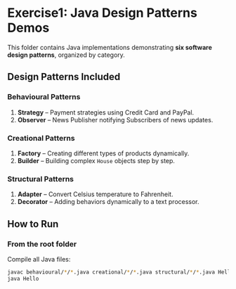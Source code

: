 
# Exercise1: Java Design Patterns Demos

This folder contains Java implementations demonstrating **six software design patterns**, organized by category.


## Design Patterns Included

### Behavioural Patterns
1. **Strategy** – Payment strategies using Credit Card and PayPal.  
2. **Observer** – News Publisher notifying Subscribers of news updates.

### Creational Patterns
1. **Factory** – Creating different types of products dynamically.  
2. **Builder** – Building complex `House` objects step by step.

### Structural Patterns
1. **Adapter** – Convert Celsius temperature to Fahrenheit.  
2. **Decorator** – Adding behaviors dynamically to a text processor.

## How to Run

### From the root folder
Compile all Java files:
```bash
javac behavioural/*/*.java creational/*/*.java structural/*/*.java Hello.java
java Hello
